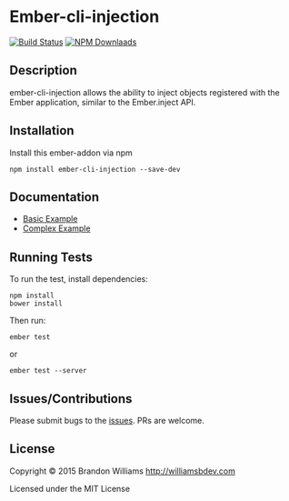 # Ember-cli-injection

[![Build Status][]](https://travis-ci.org/williamsbdev/ember-cli-injection)
[![NPM Downlaads][]](https://www.npmjs.org/package/ember-cli-injection)

## Description

ember-cli-injection allows the ability to inject objects registered with the
Ember application, similar to the Ember.inject API.

## Installation

Install this ember-addon via npm

    npm install ember-cli-injection --save-dev

## Documentation

- [Basic Example](https://github.com/williamsbdev/ember-cli-injection/wiki/Basic-Example)
- [Complex Example](https://github.com/williamsbdev/ember-cli-injection/wiki/Complex-Example)

## Running Tests

To run the test, install dependencies:

    npm install
    bower install

Then run:

    ember test

or

    ember test --server

## Issues/Contributions

Please submit bugs to the [issues].
PRs are welcome.

## License

Copyright © 2015 Brandon Williams http://williamsbdev.com

Licensed under the MIT License

[Build Status]: https://travis-ci.org/williamsbdev/ember-cli-injection.svg?branch=master
[NPM Downlaads]: https://img.shields.io/npm/dm/ember-cli-injection.svg
[issues]: https://github.com/williamsbdev/ember-cli-injection/issues
